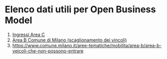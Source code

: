 # Elenco dati utili per Open Business Model

1. [Ingressi Area C](http://dati.comune.milano.it/dataset/ds68_mobilita-ingressi-in-area-c)
2. [Area B Comune di Milano (scaglionamento dei vincoli)](https://www.comune.milano.it/aree-tematiche/mobilita/area-b)
3. https://www.comune.milano.it/aree-tematiche/mobilita/area-b/area-b-veicoli-che-non-possono-entrare
